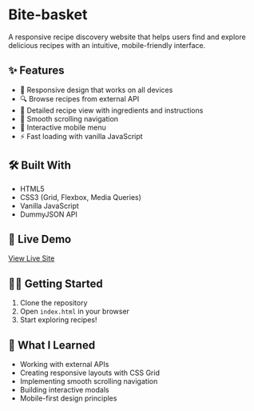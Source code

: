 # Bite-basket

A responsive recipe discovery website that helps users find and explore delicious recipes with an intuitive, mobile-friendly interface.

## ✨ Features

- 📱 Responsive design that works on all devices
- 🔍 Browse recipes from external API
- 📖 Detailed recipe view with ingredients and instructions
- 🧭 Smooth scrolling navigation
- 📲 Interactive mobile menu
- ⚡ Fast loading with vanilla JavaScript

## 🛠️ Built With

- HTML5
- CSS3 (Grid, Flexbox, Media Queries)
- Vanilla JavaScript
- DummyJSON API

## 🚀 Live Demo

[View Live Site]([your-live-site-url-here](https://danishslife.github.io/Bite-basket/))


## 🏃‍♂️ Getting Started

1. Clone the repository
2. Open `index.html` in your browser
3. Start exploring recipes!

## 📝 What I Learned

- Working with external APIs
- Creating responsive layouts with CSS Grid
- Implementing smooth scrolling navigation
- Building interactive modals
- Mobile-first design principles
